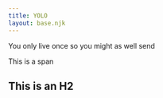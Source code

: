 ```yaml
---
title: YOLO
layout: base.njk
---
```

<p>You only live once so you might as well send</p>
<span>This is a span</span>
<h2>This is an H2</h2>
